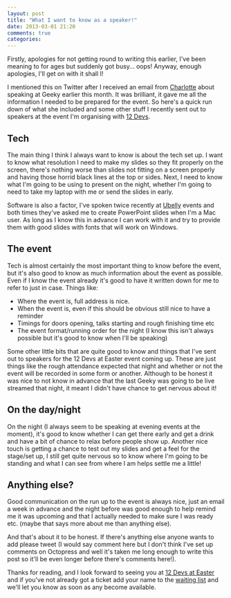```yaml
---
layout: post
title: "What I want to know as a speaker!"
date: 2013-03-01 21:20
comments: true
categories: 
---
```


Firstly, apologies for not getting round to writing this earlier, I've been meaning to for ages but suddenly got busy… oops! Anyway, enough apologies, I'll get on with it shall I!

I mentioned this on Twitter after I received an email from [Charlotte](http://twitter.com/charlotteis) about speaking at Geeky earlier this month. It was brilliant, it gave me all the information I needed to be prepared for the event. So here's a quick run down of what she included and some other stuff I recently sent out to speakers at the event I'm organising with [12 Devs](http://12devs.co.uk).

## Tech

The main thing I think I always want to know is about the tech set up. I want to know what resolution I need to make my slides so they fit properly on the screen, there's nothing worse than slides not fitting on a screen properly and having those horrid black lines at the top or sides. Next, I need to know what I'm going to be using to present on the night, whether I'm going to need to take my laptop with me or send the slides in early. 

Software is also a factor, I've spoken twice recently at [Ubelly](http://ubelly.com) events and both times they've asked me to create PowerPoint slides when I'm a Mac user. As long as I know this in advance I can work with it and try to provide them with good slides with fonts that will work on Windows.

## The event

Tech is almost certainly the most important thing to know before the event, but it's also good to know as much information about the event as possible. Even if I know the event already it's good to have it written down for me to refer to just in case. Things like:
- Where the event is, full address is nice.
- When the event is, even if this should be obvious still nice to have a reminder
- Timings for doors opening, talks starting and rough finishing time etc
- The event format/running order for the night (I know this isn't always possible but it's good to know when I'll be speaking)

Some other little bits that are quite good to know and things that I've sent out to speakers for the 12 Devs at Easter event coming up. These are just things like the rough attendance expected that night and whether or not the event will be recorded in some form or another. Although to be honest it was nice to not know in advance that the last Geeky was going to be live streamed that night, it meant I didn't have chance to get nervous about it!

## On the day/night

On the night (I always seem to be speaking at evening events at the moment), it's good to know whether I can get there early and get a drink and have a bit of chance to relax before people show up. Another nice touch is getting a chance to test out my slides  and get a feel for the stage/set up, I still get quite nervous so to know where I'm going to be standing and what I can see from where I am helps settle me a little!

## Anything else?

Good communication on the run up to the event is always nice, just an email a week in advance and the night before was good enough to help remind me it was upcoming and that I actually needed to make sure I was ready etc. (maybe that says more about me than anything else).

And that's about it to be honest. If there's anything else anyone wants to add please tweet (I would say comment here but I don't think I've set up comments on Octopress and well it's taken me long enough to write this post so it'll be even longer before there's comments here!).

Thanks for reading, and I look forward to seeing you at [12 Devs at Easter](http://12devs.co.uk) and if you've not already got a ticket add your name to the [waiting list](http://12devsateaster.eventbrite.co.uk) and we'll let you know as soon as any become available.